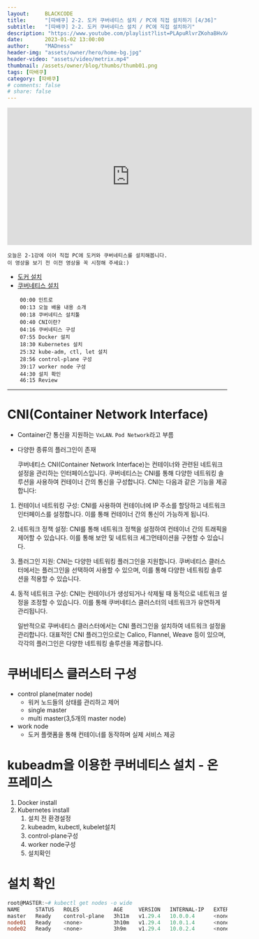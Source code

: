 ```yaml
---
layout:     BLACKCODE
title:      "[따배쿠] 2-2. 도커 쿠버네티스 설치 / PC에 직접 설치하기 [4/36]"
subtitle:   "[따배쿠] 2-2. 도커 쿠버네티스 설치 / PC에 직접 설치하기"
description: "https://www.youtube.com/playlist?list=PLApuRlvrZKohaBHvXAOhUD-RxD0uQ3z0c"
date:       2023-01-02 13:00:00
author:     "MADness"
header-img: "assets/owner/hero/home-bg.jpg"
header-video: "assets/video/metrix.mp4"
thumbnail: /assets/owner/blog/thumbs/thumb01.png
tags: [따배쿠]
category: [따배쿠]
# comments: false
# share: false
---
```


<iframe width="560" height="315" src="https://www.youtube.com/embed/lheclzO-G7k?list=PLApuRlvrZKohaBHvXAOhUD-RxD0uQ3z0c" title="[따배쿠] 2-2. 도커 쿠버네티스 설치 / PC에 직접 설치하기" frameborder="0" allow="accelerometer; autoplay; clipboard-write; encrypted-media; gyroscope; picture-in-picture; web-share" allowfullscreen></iframe>

    오늘은 2-1강에 이어 직접 PC에 도커와 쿠버네티스를 설치해봅니다.
    이 영상을 보기 전 이전 영상을 꼭 시청해 주세요:)

- [도커 설치](https://docs.docker.com/)
- [쿠버네티스 설치](https://kubernetes.io/)
```
    00:00 인트로
    00:13 오늘 배울 내용 소개
    00:18 쿠버네티스 설치툴
    00:40 CNI이란?
    04:16 쿠버네티스 구성
    07:55 Docker 설치
    18:30 Kubernetes 설치
    25:32 kube-adm, ctl, let 설치
    28:56 control-plane 구성
    39:17 worker node 구성
    44:30 설치 확인
    46:15 Review
```

---

# CNI(Container Network Interface)
- Container간 통신을 지원하는 `VxLAN`. `Pod Network`라고 부름
- 다양한 종류의 플러그인이 존재

    쿠버네티스 CNI(Container Network Interface)는 컨테이너와 관련된 네트워크 설정을 관리하는 인터페이스입니다. 쿠버네티스는 CNI를 통해 다양한 네트워킹 솔루션을 사용하여 컨테이너 간의 통신을 구성합니다. CNI는 다음과 같은 기능을 제공합니다:

1. 컨테이너 네트워킹 구성: CNI를 사용하여 컨테이너에 IP 주소를 할당하고 네트워크 인터페이스를 설정합니다. 이를 통해 컨테이너 간의 통신이 가능하게 됩니다.
2. 네트워크 정책 설정: CNI를 통해 네트워크 정책을 설정하여 컨테이너 간의 트래픽을 제어할 수 있습니다. 이를 통해 보안 및 네트워크 세그먼테이션을 구현할 수 있습니다.
3. 플러그인 지원: CNI는 다양한 네트워킹 플러그인을 지원합니다. 쿠버네티스 클러스터에서는 플러그인을 선택하여 사용할 수 있으며, 이를 통해 다양한 네트워킹 솔루션을 적용할 수 있습니다.
4. 동적 네트워크 구성: CNI는 컨테이너가 생성되거나 삭제될 때 동적으로 네트워크 설정을 조정할 수 있습니다. 이를 통해 쿠버네티스 클러스터의 네트워크가 유연하게 관리됩니다.

    일반적으로 쿠버네티스 클러스터에서는 CNI 플러그인을 설치하여 네트워크 설정을 관리합니다. 대표적인 CNI 플러그인으로는 Calico, Flannel, Weave 등이 있으며, 각각의 플러그인은 다양한 네트워킹 솔루션을 제공합니다.

# 쿠버네티스 클러스터 구성
- control plane(mater node)
    - 워커 노드들의 상태를 관리하고 제어
    - single master
    - multi master(3,5개의 master node)
- work node
    - 도커 플랫폼을 통해 컨테이너를 동작하며 실제 서비스 제공

# kubeadm을 이용한 쿠버네티스 설치 - 온프레미스
1. Docker install
2. Kubernetes install
    1. 설치 전 환경설정
    2. kubeadm, kubectl, kubelet설치
    3. control-plane구성
    4. worker node구성
    5. 설치확인

# 설치 확인

```powershell
root@MASTER:~# kubectl get nodes -o wide
NAME     STATUS   ROLES           AGE     VERSION   INTERNAL-IP   EXTERNAL-IP   OS-IMAGE             KERNEL-VERSION      CONTAINER-RUNTIME
master   Ready    control-plane   3h11m   v1.29.4   10.0.0.4      <none>        Ubuntu 20.04.6 LTS   5.15.0-1061-azure   containerd://1.6.31
node01   Ready    <none>          3h10m   v1.29.4   10.0.1.4      <none>        Ubuntu 20.04.6 LTS   5.15.0-1061-azure   containerd://1.6.31
node02   Ready    <none>          3h9m    v1.29.4   10.0.2.4      <none>        Ubuntu 20.04.6 LTS   5.15.0-1061-azure   containerd://1.6.31

```